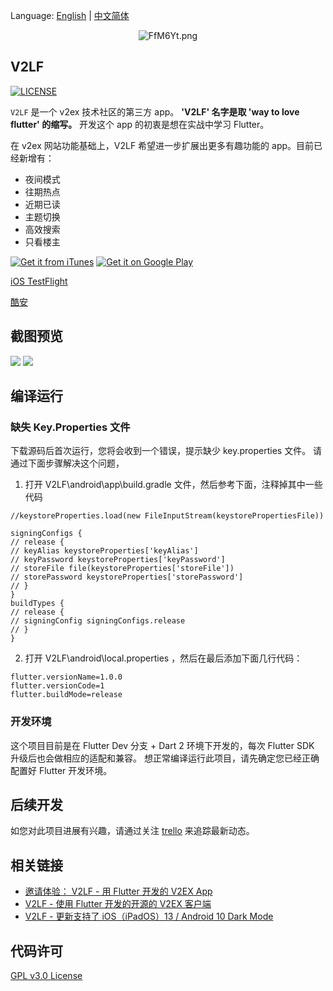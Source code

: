 Language: [English](README.md) | [中文简体](README-ZH.md)

<p align="center">
  <img src="https://s1.ax1x.com/2018/12/29/FfM6Yt.png" alt="FfM6Yt.png" border="0" />
</p>

## V2LF

[![LICENSE](https://img.shields.io/badge/license-GPL%20v3.0-blue.svg?style=flat-square)](https://github.com/w4mxl/V2LF/blob/master/LICENSE)

`V2LF` 是一个 v2ex 技术社区的第三方 app。
**'V2LF' 名字是取 'way to love flutter' 的缩写。**
开发这个 app 的初衷是想在实战中学习 Flutter。

在 v2ex 网站功能基础上，V2LF 希望进一步扩展出更多有趣功能的 app。目前已经新增有：

- 夜间模式
- 往期热点
- 近期已读
- 主题切换
- 高效搜索
- 只看楼主


[![Get it from iTunes](https://upload.wikimedia.org/wikipedia/commons/f/f8/Download_on_the_App_Store_Badge_NL_RGB_blk.svg)](https://apps.apple.com/cn/app/v2lf/id1455778208?mt=8) [![Get it on Google Play](https://upload.wikimedia.org/wikipedia/commons/archive/7/78/20190802123605%21Google_Play_Store_badge_EN.svg)](https://play.google.com/store/apps/details?id=io.github.w4mxl.v2lf)

[iOS TestFlight](https://testflight.apple.com/join/cvx4MQuh)

[酷安](https://www.coolapk.com/apk/221879)

## 截图预览

![](https://i.loli.net/2019/08/19/NQVUa8p13GZdSxt.jpg)
![](https://i.loli.net/2019/08/19/CTg61O7XNWtb9V2.jpg)


## 编译运行

### 缺失 Key.Properties 文件

下载源码后首次运行，您将会收到一个错误，提示缺少 key.properties 文件。
请通过下面步骤解决这个问题，

1.  打开 V2LF\android\app\build.gradle 文件，然后参考下面，注释掉其中一些代码

```
//keystoreProperties.load(new FileInputStream(keystorePropertiesFile))

signingConfigs {
// release {
// keyAlias keystoreProperties['keyAlias']
// keyPassword keystoreProperties['keyPassword']
// storeFile file(keystoreProperties['storeFile'])
// storePassword keystoreProperties['storePassword']
// }
}
buildTypes {
// release {
// signingConfig signingConfigs.release
// }
}
```

2.  打开 V2LF\android\local.properties ，然后在最后添加下面几行代码：

```
flutter.versionName=1.0.0
flutter.versionCode=1
flutter.buildMode=release
```

### 开发环境

这个项目目前是在 Flutter Dev 分支 + Dart 2 环境下开发的，每次 Flutter SDK 升级后也会做相应的适配和兼容。
想正常编译运行此项目，请先确定您已经正确配置好 Flutter 开发环境。

## 后续开发

如您对此项目进展有兴趣，请通过关注 [trello](https://trello.com/b/YPOJsfQx/v2lf) 来追踪最新动态。

## 相关链接

- [邀请体验： V2LF - 用 Flutter 开发的 V2EX App](https://www.v2ex.com/t/548936#reply169)
- [V2LF - 使用 Flutter 开发的开源的 V2EX 客户端](https://www.v2ex.com/t/563913#reply57)
- [V2LF - 更新支持了 iOS（iPadOS）13 / Android 10 Dark Mode](https://www.v2ex.com/t/613127)

## 代码许可

[GPL v3.0 License](https://www.wikiwand.com/zh/GNU%E9%80%9A%E7%94%A8%E5%85%AC%E5%85%B1%E8%AE%B8%E5%8F%AF%E8%AF%81)
